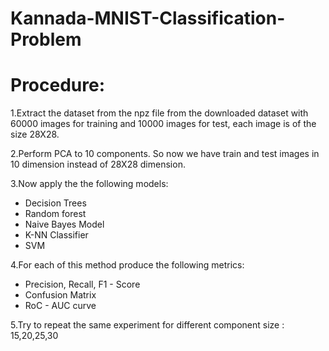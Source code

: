 # Kannada-MNIST-Classification-Problem

# Procedure:
1.Extract the dataset from the npz file from the downloaded dataset with 60000 images for training and 10000 images for test, each image is of the size 28X28.

2.Perform PCA to 10 components. So now we have train and test images in 10 dimension instead of 28X28 dimension.

3.Now apply the the following models:
   * Decision Trees
   * Random forest
   * Naive Bayes Model
   * K-NN Classifier
   * SVM

4.For each of this method produce the following metrics:
   * Precision, Recall, F1 - Score
   * Confusion Matrix
   * RoC - AUC curve

5.Try to repeat the same experiment for different component size : 15,20,25,30

